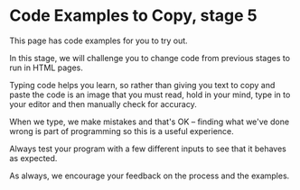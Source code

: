# Code Examples to Copy, stage 5

This page has code examples for you to try out.

In this stage, we will challenge you to change code from previous stages to
run in HTML pages.

Typing code helps you learn, so rather than giving you text to copy
and paste the code is an image that you must read, hold in your mind,
type in to your editor and then manually check for accuracy.

When we type, we make mistakes and that's OK – finding what we've done
wrong is part of programming so this is a useful experience.

Always test your program with a few different inputs to see that it behaves as
expected.

As always, we encourage your feedback on the process and the examples.
